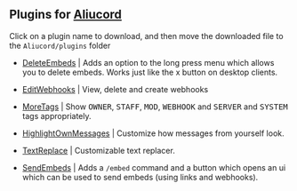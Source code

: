 ## Plugins for [Aliucord](https://github.com/Aliucord)

Click on a plugin name to download, and then move the downloaded file to the `Aliucord/plugins` folder
- [DeleteEmbeds](https://github.com/c10udburst-discord/aliucord-plugins/raw/builds/DeleteEmbeds.zip) | 
  Adds an option to the long press menu which allows you to delete embeds. Works just like the x button on desktop clients.
  
- [EditWebhooks](https://github.com/c10udburst-discord/aliucord-plugins/raw/builds/EditWebhooks.zip) |
  View, delete and create webhooks

- [MoreTags](https://github.com/c10udburst-discord/aliucord-plugins/raw/builds/MoreTags.zip) |
  Show <kbd>OWNER</kbd>, <kbd>STAFF</kbd>, <kbd>MOD</kbd>, <kbd>WEBHOOK</kbd> and <kbd>SERVER</kbd> and <kbd>SYSTEM</kbd> tags appropriately.

- [HighlightOwnMessages](https://github.com/c10udburst-discord/aliucord-plugins/raw/builds/HighlightOwnMessages.zip) |
  Customize how messages from yourself look.
  
- [TextReplace](https://github.com/c10udburst-discord/aliucord-plugins/raw/builds/TextReplace.zip) |
  Customizable text replacer.
  
- [SendEmbeds](https://github.com/c10udburst-discord/aliucord-plugins/raw/builds/SendEmbeds.zip) |
  Adds a `/embed` command and a button  which opens an ui which can be used to send embeds (using links and webhooks).
